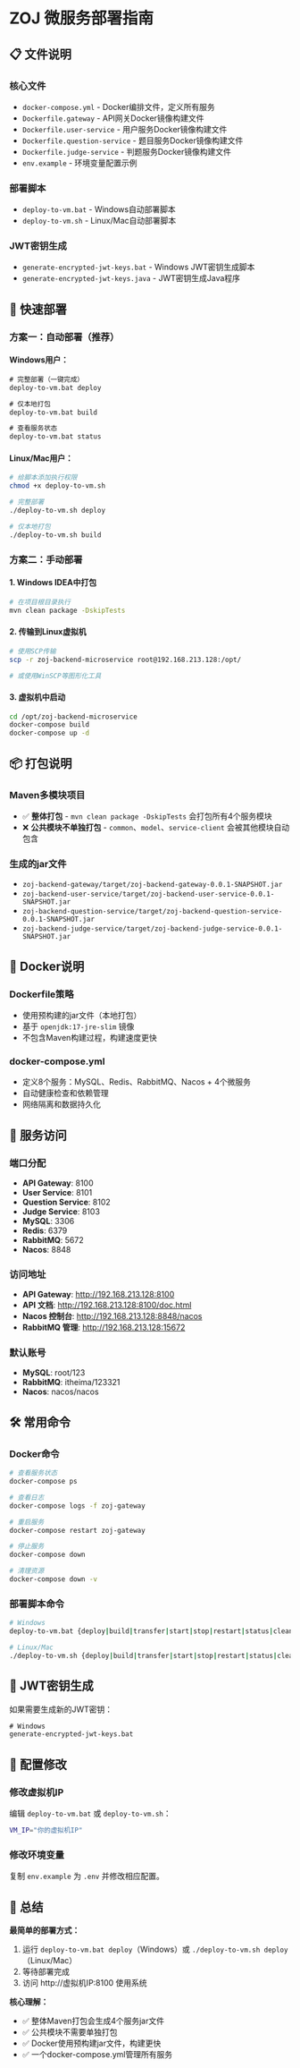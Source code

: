 # ZOJ 微服务部署指南

## 📋 **文件说明**

### **核心文件**
- `docker-compose.yml` - Docker编排文件，定义所有服务
- `Dockerfile.gateway` - API网关Docker镜像构建文件
- `Dockerfile.user-service` - 用户服务Docker镜像构建文件  
- `Dockerfile.question-service` - 题目服务Docker镜像构建文件
- `Dockerfile.judge-service` - 判题服务Docker镜像构建文件
- `env.example` - 环境变量配置示例

### **部署脚本**
- `deploy-to-vm.bat` - Windows自动部署脚本
- `deploy-to-vm.sh` - Linux/Mac自动部署脚本

### **JWT密钥生成**
- `generate-encrypted-jwt-keys.bat` - Windows JWT密钥生成脚本
- `generate-encrypted-jwt-keys.java` - JWT密钥生成Java程序

## 🚀 **快速部署**

### **方案一：自动部署（推荐）**

#### Windows用户：
```cmd
# 完整部署（一键完成）
deploy-to-vm.bat deploy

# 仅本地打包
deploy-to-vm.bat build

# 查看服务状态
deploy-to-vm.bat status
```

#### Linux/Mac用户：
```bash
# 给脚本添加执行权限
chmod +x deploy-to-vm.sh

# 完整部署
./deploy-to-vm.sh deploy

# 仅本地打包
./deploy-to-vm.sh build
```

### **方案二：手动部署**

#### 1. **Windows IDEA中打包**
```bash
# 在项目根目录执行
mvn clean package -DskipTests
```

#### 2. **传输到Linux虚拟机**
```bash
# 使用SCP传输
scp -r zoj-backend-microservice root@192.168.213.128:/opt/

# 或使用WinSCP等图形化工具
```

#### 3. **虚拟机中启动**
```bash
cd /opt/zoj-backend-microservice
docker-compose build
docker-compose up -d
```

## 📦 **打包说明**

### **Maven多模块项目**
- ✅ **整体打包** - `mvn clean package -DskipTests` 会打包所有4个服务模块
- ❌ **公共模块不单独打包** - `common`、`model`、`service-client` 会被其他模块自动包含

### **生成的jar文件**
- `zoj-backend-gateway/target/zoj-backend-gateway-0.0.1-SNAPSHOT.jar`
- `zoj-backend-user-service/target/zoj-backend-user-service-0.0.1-SNAPSHOT.jar`
- `zoj-backend-question-service/target/zoj-backend-question-service-0.0.1-SNAPSHOT.jar`
- `zoj-backend-judge-service/target/zoj-backend-judge-service-0.0.1-SNAPSHOT.jar`

## 🐳 **Docker说明**

### **Dockerfile策略**
- 使用预构建的jar文件（本地打包）
- 基于 `openjdk:17-jre-slim` 镜像
- 不包含Maven构建过程，构建速度更快

### **docker-compose.yml**
- 定义8个服务：MySQL、Redis、RabbitMQ、Nacos + 4个微服务
- 自动健康检查和依赖管理
- 网络隔离和数据持久化

## 🔧 **服务访问**

### **端口分配**
- **API Gateway**: 8100
- **User Service**: 8101  
- **Question Service**: 8102
- **Judge Service**: 8103
- **MySQL**: 3306
- **Redis**: 6379
- **RabbitMQ**: 5672
- **Nacos**: 8848

### **访问地址**
- **API Gateway**: http://192.168.213.128:8100
- **API 文档**: http://192.168.213.128:8100/doc.html
- **Nacos 控制台**: http://192.168.213.128:8848/nacos
- **RabbitMQ 管理**: http://192.168.213.128:15672

### **默认账号**
- **MySQL**: root/123
- **RabbitMQ**: itheima/123321
- **Nacos**: nacos/nacos

## 🛠️ **常用命令**

### **Docker命令**
```bash
# 查看服务状态
docker-compose ps

# 查看日志
docker-compose logs -f zoj-gateway

# 重启服务
docker-compose restart zoj-gateway

# 停止服务
docker-compose down

# 清理资源
docker-compose down -v
```

### **部署脚本命令**
```bash
# Windows
deploy-to-vm.bat {deploy|build|transfer|start|stop|restart|status|clean}

# Linux/Mac  
./deploy-to-vm.sh {deploy|build|transfer|start|stop|restart|status|clean}
```

## 🔑 **JWT密钥生成**

如果需要生成新的JWT密钥：

```cmd
# Windows
generate-encrypted-jwt-keys.bat
```

## 📝 **配置修改**

### **修改虚拟机IP**
编辑 `deploy-to-vm.bat` 或 `deploy-to-vm.sh`：
```bash
VM_IP="你的虚拟机IP"
```

### **修改环境变量**
复制 `env.example` 为 `.env` 并修改相应配置。

## 🎯 **总结**

**最简单的部署方式：**
1. 运行 `deploy-to-vm.bat deploy`（Windows）或 `./deploy-to-vm.sh deploy`（Linux/Mac）
2. 等待部署完成
3. 访问 http://虚拟机IP:8100 使用系统

**核心理解：**
- ✅ 整体Maven打包会生成4个服务jar文件
- ✅ 公共模块不需要单独打包
- ✅ Docker使用预构建jar文件，构建更快
- ✅ 一个docker-compose.yml管理所有服务
